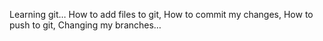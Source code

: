 Learning git…
How to add files to git,
How to commit my changes,
How to push to git,
Changing my branches…
